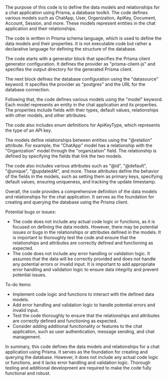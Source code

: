 The purpose of this code is to define the data models and relationships for a chat application using Prisma, a database toolkit. The code defines various models such as ChatApp, User, Organization, ApiKey, Document, Account, Session, and more. These models represent entities in the chat application and their relationships.

The code is written in Prisma schema language, which is used to define the data models and their properties. It is not executable code but rather a declarative language for defining the structure of the database.

The code starts with a generator block that specifies the Prisma client generator configuration. It defines the provider as "prisma-client-js" and specifies the output directory for the generated Prisma client.

The next block defines the database configuration using the "datasource" keyword. It specifies the provider as "postgres" and the URL for the database connection.

Following that, the code defines various models using the "model" keyword. Each model represents an entity in the chat application and its properties. The properties include fields with their types, default values, relationships with other models, and other attributes.

The code also includes enum definitions for ApiKeyType, which represents the type of an API key.

The models define relationships between entities using the "@relation" attribute. For example, the "ChatApp" model has a relationship with the "Organization" model through the "organization" field. The relationship is defined by specifying the fields that link the two models.

The code also includes various attributes such as "@id", "@default", "@unique", "@updatedAt", and more. These attributes define the behavior of the fields in the models, such as setting them as primary keys, specifying default values, ensuring uniqueness, and tracking the update timestamp.

Overall, the code provides a comprehensive definition of the data models and relationships for the chat application. It serves as the foundation for creating and querying the database using the Prisma client.

Potential bugs or issues:
- The code does not include any actual code logic or functions, as it is focused on defining the data models. However, there may be potential issues or bugs in the relationships or attributes defined in the models. It is important to thoroughly test the code and ensure that the relationships and attributes are correctly defined and functioning as expected.
- The code does not include any error handling or validation logic. It assumes that the data will be correctly provided and does not handle any potential errors or invalid input. It is important to add appropriate error handling and validation logic to ensure data integrity and prevent potential issues.

To-do items:
- Implement code logic and functions to interact with the defined data models.
- Add error handling and validation logic to handle potential errors and invalid input.
- Test the code thoroughly to ensure that the relationships and attributes are correctly defined and functioning as expected.
- Consider adding additional functionality or features to the chat application, such as user authentication, message sending, and chat management.

In summary, this code defines the data models and relationships for a chat application using Prisma. It serves as the foundation for creating and querying the database. However, it does not include any actual code logic or functions, and it lacks error handling and validation logic. Thorough testing and additional development are required to make the code fully functional and robust.
